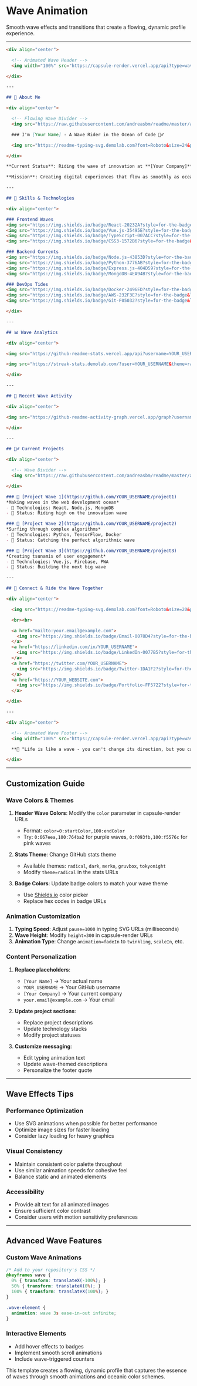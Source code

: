 # Wave Animation

Smooth wave effects and transitions that create a flowing, dynamic profile experience.

---

```markdown
<div align="center">

  <!-- Animated Wave Header -->
  <img width="100%" src="https://capsule-render.vercel.app/api?type=waving&color=0:83a4d4,100:b6fbff&height=300&section=header&text=Welcome%20to%20my%20Profile&fontSize=50&fontColor=ffffff&animation=fadeIn&fontAlignY=38&desc=Riding%20the%20waves%20of%20innovation&descAlignY=51&descAlign=50" />

</div>

---

## 🌊 About Me

<div align="center">

  <!-- Flowing Wave Divider -->
  <img src="https://raw.githubusercontent.com/andreasbm/readme/master/assets/lines/gradient.png" />

  ### I'm [Your Name] - A Wave Rider in the Ocean of Code 🏄‍♂️

  <img src="https://readme-typing-svg.demolab.com?font=Roboto&size=24&pause=1000&color=36BCF7&center=true&vCenter=true&width=600&lines=🌊+Surfing+through+lines+of+code;⚡+Creating+ripples+in+tech;🚀+Building+waves+of+innovation;💙+Flowing+with+creativity" alt="Wave Typing" />

</div>

**Current Status**: Riding the wave of innovation at **[Your Company]**

**Mission**: Creating digital experiences that flow as smoothly as ocean waves

---

## 🌊 Skills & Technologies

<div align="center">

### Frontend Waves
<img src="https://img.shields.io/badge/React-20232A?style=for-the-badge&logo=react&logoColor=61DAFB" />
<img src="https://img.shields.io/badge/Vue.js-35495E?style=for-the-badge&logo=vue.js&logoColor=4FC08D" />
<img src="https://img.shields.io/badge/TypeScript-007ACC?style=for-the-badge&logo=typescript&logoColor=white" />
<img src="https://img.shields.io/badge/CSS3-1572B6?style=for-the-badge&logo=css3&logoColor=white" />

### Backend Currents
<img src="https://img.shields.io/badge/Node.js-43853D?style=for-the-badge&logo=node.js&logoColor=white" />
<img src="https://img.shields.io/badge/Python-3776AB?style=for-the-badge&logo=python&logoColor=white" />
<img src="https://img.shields.io/badge/Express.js-404D59?style=for-the-badge" />
<img src="https://img.shields.io/badge/MongoDB-4EA94B?style=for-the-badge&logo=mongodb&logoColor=white" />

### DevOps Tides
<img src="https://img.shields.io/badge/Docker-2496ED?style=for-the-badge&logo=docker&logoColor=white" />
<img src="https://img.shields.io/badge/AWS-232F3E?style=for-the-badge&logo=amazon-aws&logoColor=white" />
<img src="https://img.shields.io/badge/Git-F05032?style=for-the-badge&logo=git&logoColor=white" />

</div>

---

## 📊 Wave Analytics

<div align="center">

<img src="https://github-readme-stats.vercel.app/api?username=YOUR_USERNAME&show_icons=true&theme=radical&bg_color=30,0f3460,0f3460&title_color=fff&icon_color=79ff97&text_color=fff&border_color=0,83a4d4,100,b6fbff" alt="Wave Stats" />

<img src="https://streak-stats.demolab.com/?user=YOUR_USERNAME&theme=radical&background=30,0f3460,0f3460&border=83a4d4&stroke=b6fbff&ring=79ff97&fire=fff&currStreakLabel=fff" alt="Wave Streak" />

</div>

---

## 🌊 Recent Wave Activity

<div align="center">

<img src="https://github-readme-activity-graph.vercel.app/graph?username=YOUR_USERNAME&theme=react-dark&bg_color=20232a&hide_border=true&point=83a4d4&line=b6fbff&color=fff" width="100%" alt="Wave Activity" />

</div>

---

## 🏄‍♂️ Current Projects

<div align="center">

  <!-- Wave Divider -->
  <img src="https://raw.githubusercontent.com/andreasbm/readme/master/assets/lines/aqua.png" />

</div>

### 🌊 [Project Wave 1](https://github.com/YOUR_USERNAME/project1)
*Making waves in the web development ocean*
- 🔧 Technologies: React, Node.js, MongoDB
- 🎯 Status: Riding high on the innovation wave

### 🌊 [Project Wave 2](https://github.com/YOUR_USERNAME/project2)  
*Surfing through complex algorithms*
- 🔧 Technologies: Python, TensorFlow, Docker
- 🎯 Status: Catching the perfect algorithmic wave

### 🌊 [Project Wave 3](https://github.com/YOUR_USERNAME/project3)
*Creating tsunamis of user engagement*
- 🔧 Technologies: Vue.js, Firebase, PWA
- 🎯 Status: Building the next big wave

---

## 🌊 Connect & Ride the Wave Together

<div align="center">

  <img src="https://readme-typing-svg.demolab.com?font=Roboto&size=20&pause=1000&color=36BCF7&center=true&vCenter=true&width=600&lines=Let's+create+waves+together!+🌊;Always+ready+for+the+next+adventure+🏄‍♂️;Collaboration+creates+the+biggest+waves+🚀" alt="Connect Wave" />

  <br><br>

  <a href="mailto:your.email@example.com">
    <img src="https://img.shields.io/badge/Email-0078D4?style=for-the-badge&logo=microsoft-outlook&logoColor=white" />
  </a>
  <a href="https://linkedin.com/in/YOUR_USERNAME">
    <img src="https://img.shields.io/badge/LinkedIn-0077B5?style=for-the-badge&logo=linkedin&logoColor=white" />
  </a>
  <a href="https://twitter.com/YOUR_USERNAME">
    <img src="https://img.shields.io/badge/Twitter-1DA1F2?style=for-the-badge&logo=twitter&logoColor=white" />
  </a>
  <a href="https://YOUR_WEBSITE.com">
    <img src="https://img.shields.io/badge/Portfolio-FF5722?style=for-the-badge&logo=About.me&logoColor=white" />
  </a>

</div>

---

<div align="center">

  <!-- Animated Wave Footer -->
  <img width="100%" src="https://capsule-render.vercel.app/api?type=waving&color=0:b6fbff,100:83a4d4&height=200&section=footer&text=Thanks%20for%20visiting!&fontSize=40&fontColor=ffffff&animation=fadeIn&fontAlignY=65" />

  **🌊 "Life is like a wave - you can't change its direction, but you can learn to surf!" 🏄‍♂️**

</div>
```

---

## Customization Guide

### Wave Colors & Themes
1. **Header Wave Colors**: Modify the `color` parameter in capsule-render URLs
   - Format: `color=0:startColor,100:endColor`
   - Try: `0:667eea,100:764ba2` for purple waves, `0:f093fb,100:f5576c` for pink waves

2. **Stats Theme**: Change GitHub stats theme
   - Available themes: `radical`, `dark`, `merko`, `gruvbox`, `tokyonight`
   - Modify `theme=radical` in the stats URLs

3. **Badge Colors**: Update badge colors to match your wave theme
   - Use [Shields.io](https://shields.io) color picker
   - Replace hex codes in badge URLs

### Animation Customization
1. **Typing Speed**: Adjust `pause=1000` in typing SVG URLs (milliseconds)
2. **Wave Height**: Modify `height=300` in capsule-render URLs
3. **Animation Type**: Change `animation=fadeIn` to `twinkling`, `scaleIn`, etc.

### Content Personalization
1. **Replace placeholders**:
   - `[Your Name]` → Your actual name
   - `YOUR_USERNAME` → Your GitHub username
   - `[Your Company]` → Your current company
   - `your.email@example.com` → Your email

2. **Update project sections**:
   - Replace project descriptions
   - Update technology stacks
   - Modify project statuses

3. **Customize messaging**:
   - Edit typing animation text
   - Update wave-themed descriptions
   - Personalize the footer quote

---

## Wave Effects Tips

### Performance Optimization
- Use SVG animations when possible for better performance
- Optimize image sizes for faster loading
- Consider lazy loading for heavy graphics

### Visual Consistency
- Maintain consistent color palette throughout
- Use similar animation speeds for cohesive feel
- Balance static and animated elements

### Accessibility
- Provide alt text for all animated images
- Ensure sufficient color contrast
- Consider users with motion sensitivity preferences

---

## Advanced Wave Features

### Custom Wave Animations
```css
/* Add to your repository's CSS */
@keyframes wave {
  0% { transform: translateX(-100%); }
  50% { transform: translateX(0%); }
  100% { transform: translateX(100%); }
}

.wave-element {
  animation: wave 3s ease-in-out infinite;
}
```

### Interactive Elements
- Add hover effects to badges
- Implement smooth scroll animations
- Include wave-triggered counters

This template creates a flowing, dynamic profile that captures the essence of waves through smooth animations and oceanic color schemes.
